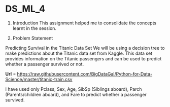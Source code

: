 # DS_ML_4

1. Introduction
This assignment helped me to consolidate the concepts learnt in the session.

2. Problem Statement

Predicting Survival in the Titanic Data Set
We will be using a decision tree to make predictions about the Titanic data set from
Kaggle. This data set provides information on the Titanic passengers and can be used to
predict whether a passenger survived or not.

<b>Url</b> = https://raw.githubusercontent.com/BigDataGal/Python-for-Data-Science/master/titanic-train.csv

I have used only Pclass, Sex, Age, SibSp (Siblings aboard), Parch (Parents/children aboard),
and Fare to predict whether a passenger survived.
